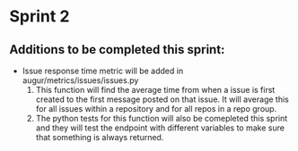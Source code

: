 # Sprint 2

## Additions to be completed this sprint:
* Issue response time metric will be added in augur/metrics/issues/issues.py
    1. This function will find the average time from when a issue is first created to the first message posted on that issue. It will average this for all issues within a repository and for all repos in a repo group.
    2. The python tests for this function will also be comepleted this sprint and they will test the endpoint with different variables to make sure that something is always returned.